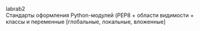 labrab2  
Стандарты оформления Python-модулей (PEP8 + области видимости + классы и переменные [глобальные, локальные, вложенные]
